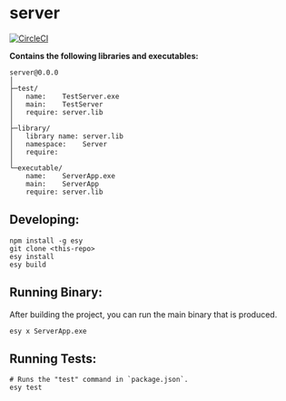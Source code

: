 # server


[![CircleCI](https://circleci.com/gh/yourgithubhandle/server/tree/master.svg?style=svg)](https://circleci.com/gh/yourgithubhandle/server/tree/master)


**Contains the following libraries and executables:**

```
server@0.0.0
│
├─test/
│   name:    TestServer.exe
│   main:    TestServer
│   require: server.lib
│
├─library/
│   library name: server.lib
│   namespace:    Server
│   require:
│
└─executable/
    name:    ServerApp.exe
    main:    ServerApp
    require: server.lib
```

## Developing:

```
npm install -g esy
git clone <this-repo>
esy install
esy build
```

## Running Binary:

After building the project, you can run the main binary that is produced.

```
esy x ServerApp.exe 
```

## Running Tests:

```
# Runs the "test" command in `package.json`.
esy test
```
